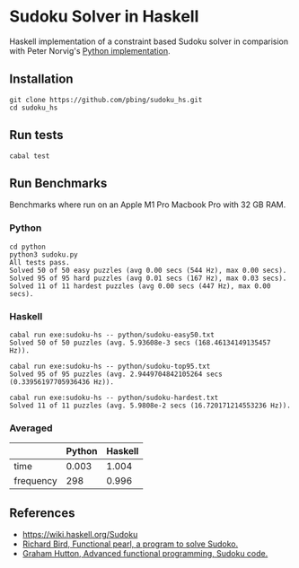 # Sudoku Solver in Haskell

Haskell implementation of a constraint based Sudoku solver in comparision with Peter Norvig's
[Python implementation](http://norvig.com/sudoku.html).

## Installation
```shell
git clone https://github.com/pbing/sudoku_hs.git
cd sudoku_hs
```

## Run tests
```shell
cabal test
```

## Run Benchmarks
Benchmarks where run on an Apple M1 Pro Macbook Pro with 32 GB RAM.

### Python
```shell
cd python
python3 sudoku.py
All tests pass.
Solved 50 of 50 easy puzzles (avg 0.00 secs (544 Hz), max 0.00 secs).
Solved 95 of 95 hard puzzles (avg 0.01 secs (167 Hz), max 0.03 secs).
Solved 11 of 11 hardest puzzles (avg 0.00 secs (447 Hz), max 0.00 secs).
```

### Haskell
```shell
cabal run exe:sudoku-hs -- python/sudoku-easy50.txt
Solved 50 of 50 puzzles (avg. 5.93608e-3 secs (168.46134149135457 Hz)).

cabal run exe:sudoku-hs -- python/sudoku-top95.txt
Solved 95 of 95 puzzles (avg. 2.9449704842105264 secs (0.33956197705936436 Hz)).

cabal run exe:sudoku-hs -- python/sudoku-hardest.txt
Solved 11 of 11 puzzles (avg. 5.9808e-2 secs (16.720171214553236 Hz)).
```

### Averaged
|           | Python | Haskell |
|-----------|--------|---------|
| time      | 0.003  | 1.004   |
| frequency | 298    | 0.996   |

## References
* <https://wiki.haskell.org/Sudoku>
* [Richard Bird, Functional pearl, a program to solve Sudoko.](https://www.cs.tufts.edu/~nr/cs257/archive/richard-bird/sudoku.pdf)
* [Graham Hutton, Advanced functional programming, Sudoku code.](http://www.cs.nott.ac.uk/~gmh/sudoku.lhs)
